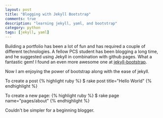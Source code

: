 ```yaml
---
layout: post
title: "Blogging with Jekyll Bootstrap"
comments: true
description: "learning jekyll, yaml, and bootstrap"
category: python
tags: [jekyll, yaml]
---
```

Building a portfolio has been a lot of fun and has required a couple of
different technologies. A fellow PCS student has been blogging a long time,
and he suggested using Jekyll in combination with github pages. What a
fantastic gem! I found an even more awesome one at [jekyll-bootstrap](http://jekyllbootstrap.com/).

Now I am enjoying the power of bootstrap along with the ease of jekyll.

To create a post
{% highlight ruby %}
$ rake post title="Hello World"
{% endhighlight %}

To create a new page:
{% highlight ruby %}
$ rake page name="pages/about"
{% endhighlight %}

Couldn't be simpler for a beginning blogger.